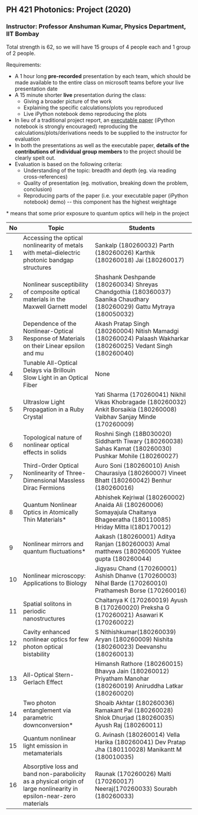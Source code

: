 ## PH 421 Photonics: Project (2020)

### **Instructor:** Professor Anshuman Kumar, Physics Department, IIT Bombay

Total strength is 62, so we will have 15 groups of 4 people each and 1 group of 2 people.

Requirements:

- A 1 hour long **pre-recorded** presentation by each team, which should be made available to the entire class on microsoft teams before your live presentation date
- A 15 minute shorter **live** presentation during the class:
  - Giving a broader picture of the work
  - Explaining the specific calculations/plots you reproduced
  - Live iPython notebook demo reproducing the plots
- In lieu of a traditional project report, an [executable paper](https://www.nature.com/articles/s42005-020-00403-4) (iPython notebook is strongly encouraged) reproducing the calculations/plots/derivations needs to be supplied to the instructor for evaluation
- In both the presentations as well as the executable paper, **details of the contributions of individual group members** to the project should be clearly spelt out.
- Evaluation is based on the following criteria:
  - Understanding of the topic: breadth and depth (eg. via reading cross-references)
  - Quality of presentation (eg. motivation, breaking down the problem, conclusion)
  - Reproducing parts of the paper (i.e. your executable paper (iPython notebook) demo) -- this component has the highest weightage

\* means that some prior exposure to quantum optics will help in the project

|**No**| **Topic** | **Students** |
| --- | --- | --- |
| 1 | Accessing the optical nonlinearity of metals with metal–dielectric photonic bandgap structures | Sankalp (180260032) Parth (180260026) Karthik (180260018) Jai (180260017) |
| 2 | Nonlinear susceptibility of composite optical materials in the Maxwell Garnett model | Shashank Deshpande (180260034) Shreyas Chandgothia (180360037) Saanika Chaudhary (180260029) Gattu Mytraya (180050032) |
| 3 | Dependence of the Nonlinear-Optical Response of Materials on their Linear epsilon and mu | Akash Pratap Singh (180260004) Nitish Mamadgi (180260024) Palaash Wakharkar (180260025) Vedant Singh (180260040) |
| 4 | Tunable All-Optical Delays via Brillouin Slow Light in an Optical Fiber | None |
| 5 | Ultraslow Light Propagation in a Ruby Crystal | Yati Sharma (170260041) Nikhil Vikas Khobragade (180260032) Ankit Borsaikia (180260008) Vaibhav Sanjay Minde (170260009) |
| 6 | Topological nature of nonlinear optical effects in solids | Roshni Singh (18B030020) Siddharth Tiwary (180260038) Sahas Kamat (180260030) Pushkar Mohile (180260027) |
| 7 | Third-Order Optical Nonlinearity of Three-Dimensional Massless Dirac Fermions | Auro Soni (180260010) Anish Chaurasiya (180260007) Vineet Bhatt (180260042) Benhur (180260016) |
| 8 | Quantum Nonlinear Optics in Atomically Thin Materials\* | Abhishek Kejriwal (180260002) Anaida Ali (180260006) Somayajula Chaitanya Bhageeratha (180110085) Hriday Mitta l(18D170012) |
| 9 | Nonlinear mirrors and quantum fluctuations\* | Aakash (180260001) Aditya Ranjan (180260003) Amal matthews (180260005 Yuktee gupta (180260044) |
| 10 | Nonlinear microscopy: Applications to Biology | Jigyasu Chand (170260001) Ashish Dhanve (170260003) Nihal Barde (170260010) Prathamesh Borse (170260016) |
| 11 | Spatial solitons in periodic nanostructures | Chaitanya K (170260019) Ayush B (170260020) Preksha G (170260021) Asawari K (170260022) |
| 12 | Cavity enhanced nonlinear optics for few photon optical bistability | S Nithishkumar(180260039) Aryan (180260009) Nishita (180260023) Deevanshu (180260013) |
| 13 | All-Optical Stern-Gerlach Effect | Himansh Rathore (180260015) Bhavya Jain (180260012) Priyatham Manohar (180260019) Aniruddha Latkar (180260020) |
| 14 | Two photon entanglement via parametric downconversion\* | Shoaib Akhtar (180260036) Ramakant Pal (180260028) Shlok Dhurjad (180260035) Ayush Raj (180260011) |
| 15 | Quantum nonlinear light emission in metamaterials | G. Avinash (180260014) Vella Harika (180260041) Dev Pratap Jha (180110028) Manikantt M (180010035) |
| 16 | Absorptive loss and band non-parabolicity as a physical origin of large nonlinearity in epsilon-near-zero materials | Raunak (170260026) Malti (170260017) Neeraj(170260033) Sourabh (180260033) |
